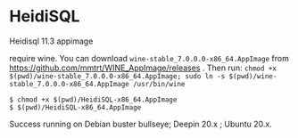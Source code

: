 # HeidiSQL
Heidisql 11.3  appimage

require wine.
You can download `wine-stable_7.0.0.0-x86_64.AppImage` from https://github.com/mmtrt/WINE_AppImage/releases .
Then run: `chmod +x $(pwd)/wine-stable_7.0.0.0-x86_64.AppImage; sudo ln -s $(pwd)/wine-stable_7.0.0.0-x86_64.AppImage /usr/bin/wine`

```
$ chmod +x $(pwd)/HeidiSQL-x86_64.AppImage 
$ $(pwd)/HeidiSQL-x86_64.AppImage 
```

Success running on Debian buster bullseye; Deepin 20.x ; Ubuntu 20.x.
